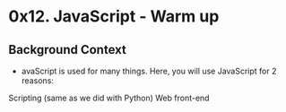 # 0x12. JavaScript - Warm up
## Background Context
* avaScript is used for many things. Here, you will use JavaScript for 2 reasons:

Scripting (same as we did with Python)
Web front-end
